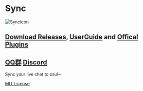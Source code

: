 # Sync

![SyncIcon](Sync/Resources/SyncIcon.ico)

## [Download Releases,](/releases) [UserGuide](https://github.com/Deliay/Sync/wiki/UserReadMe) and [Offical Plugins](https://github.com/Deliay/SyncPlugin)
[QQ群](https://jq.qq.com/?_wv=1027&k=5y2CVZ6) [Discord](https://discord.gg/KG86sWS)
----------------------------------
Sync your live chat to osu!~

[MIT License](LICENSE)
